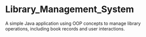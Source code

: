 # Library_Management_System
 A simple Java application using OOP concepts to manage library operations, including book records and user interactions.
